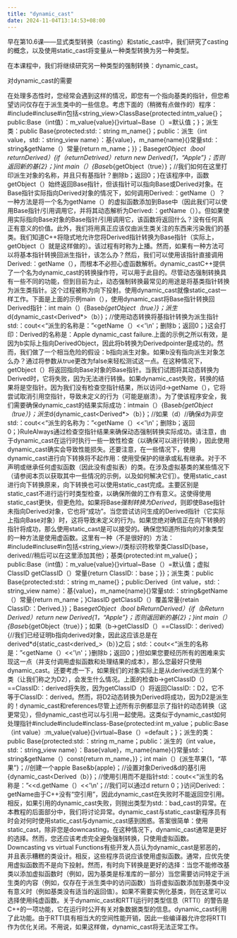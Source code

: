 ```yaml
---
title: "dynamic_cast"
date: 2024-11-04T13:14:53+08:00
---
```


早在第10.6课——显式类型转换（casting）和static_cast中，我们研究了casting的概念，以及使用static_cast将变量从一种类型转换为另一种类型。

在本课程中，我们将继续研究另一种类型的强制转换：dynamic_cast。

对dynamic_cast的需要

在处理多态性时，您经常会遇到这样的情况，即您有一个指向基类的指针，但您希望访问仅存在于派生类中的一些信息。考虑下面的（稍微有点做作的）程序：#include<iostream>#incluse<string>#in包括<string_view>ClassBase{protected:intm_value{}；public:Base（int值）：m_value{value}{}virtual~Base（）=默认值；}；派生类：public Base{protected:std:：string m_name{}；public：派生（int value，std:：string_view name）：基{value}，m_name{name}{}常量std:：string&getName（）常量{return m_name；}}；Base*getObject（bool returnDerived）{if（returnDetrived）return new Derived{1，“Apple”}；否则返回新的基{2}；}int main（）{Base*b{getObject（true）}；//我们如何在这里打印派生对象的名称，并且只有基指针？删除b；返回0；}在该程序中，函数getObject（）始终返回Base指针，但该指针可以指向Base或Derived对象。在Base指针实际指向Derived对象的情况下，如何调用Derived:：getName（）？一种方法是将一个名为getName（）的虚拟函数添加到Base中（因此我们可以使用Base指针/引用调用它，并将其动态解析为Derived:：getName（））。但如果使用实际指向Base对象的Base指针/引用调用它，该函数将返回什么？没有任何真正有意义的价值。此外，我们将用真正应该仅由派生类关注的东西来污染我们的基类。我们知道C++将隐式地允许您将Derived指针转换为Base指针（实际上，getObject（）就是这样做的）。该过程有时称为上播。然而，如果有一种方法可以将基本指针转换回派生指针，该怎么办？然后，我们可以使用该指针直接调用Derived:：getName（），而根本不必担心虚函数解析。dynamic_castC++提供了一个名为dynamic_cast的转换操作符，可以用于此目的。尽管动态强制转换具有一些不同的功能，但到目前为止，动态强制转换最常见的用途是将基类指针转换为派生类指针。这个过程被称为向下投射。使用dynamic_cast就像static_cast一样工作。下面是上面的示例main（），使用dynamic_cast将Base指针转换回Derived指针：int main（）{Base*b{getObject（true）}；派生*d{dynamic_cast<Derived*>（b）}；//使用动态转换将基指针转换为派生指针std:：cout<<“派生的名称是：”<<d->getName（）<<'\n'；删除b；返回0；}这会打印：Derived的名称是：Apple dynamic_cast failure.上面的示例之所以有效，是因为b实际上指向DerivedObject，因此将b转换为Derivedpointer是成功的。然而，我们做了一个相当危险的假设：b指向派生对象。如果b没有指向派生对象怎么办？通过将参数从true更改为false来轻松测试这一点。在这种情况下，getObject（）将返回指向Base对象的Base指针。当我们试图将其动态转换为Derived时，它将失败，因为无法进行转换。如果dynamic_cast失败，转换的结果将是空指针。因为我们没有检查空指针结果，所以访问d->getName（），它将尝试取消引用空指针，导致未定义的行为（可能是崩溃）。为了使该程序安全，我们需要确保dynamic_cast的结果实际成功：intmain（）{Base*b{getObject（true）}；派生*d{dynamic_cast<Derived*>（b）}；//如果（d）//确保d为非空std:：cout<<“派生的名称为：”<<d->getName（）<<'\n'；删除b；返回0；}RuleAlways通过检查空指针结果来确保动态强制转换实际成功。请注意，由于dynamic_cast在运行时执行一些一致性检查（以确保可以进行转换），因此使用dynamic_cast确实会导致性能损失。还要注意，在一些情况下，使用dynamic_cast进行向下转换将不起作用：使用受保护的继承或私有继承。对于不声明或继承任何虚拟函数（因此没有虚拟表）的类。在涉及虚拟基类的某些情况下（请参阅本页以获取其中一些情况的示例，以及如何解决它们）。使用static_cast进行向下转换原来，向下转换也可以使用static_cast完成。主要区别是static_cast不进行运行时类型检查，以确保所做的工作有意义。这使得使用static_cast更快，但更危险。如果将Base*强制转换为Derived*，则即使Base指针未指向Derived对象，它也将“成功”。当您尝试访问生成的Derived指针（它实际上指向Base对象）时，这将导致未定义的行为。如果您绝对确信正在向下转换的指针将成功，那么使用static_cast是可以接受的。确保您知道所指向的对象类型的一种方法是使用虚函数。这里有一种（不是很好的）方法：#include<iostream>#incluse<string>#in包括<string_view>//类标识符枚举类ClassID{base，derived//稍后可以在这里添加其他}；基类{protected:int m_value{}；public:Base（int值）：m_value{value}{}virtual~Base（）=默认值；虚拟ClassID getClassID（）常量{return ClassID:：base；}}；派生类：public Base{protected:std:：string m_name{}；public:Derived（int value，std:：string_view name）：基{value}，m_name{name}{}常量std:：string&getName（）常量{return m_name；}ClassID getClassID（）覆盖常量{retain ClassID:：Derived.}}；Base*getObject（bool bReturnDerived）{if（bReturn Derived）return new Derived{1，“Apple”}；否则返回新的基{2}；}int main（）{Base*b{getObject（true）}；如果（b->getClassID（）==ClassID:：derived）{//我们已经证明b指向derived对象，因此这应该总是在derived*d{static_cast<derived_>（b）}之后；std:：cout<<“派生的名称是：”<<d->getName（）<<'\n'；}删除b；返回0；}但如果您要经历所有的困难来实现这一点（并支付调用虚拟函数和处理结果的成本），那么您最好只使用dynamic_cast。还要考虑一下，如果我们的对象实际上是从derived派生的某个类（让我们称之为D2），会发生什么情况。上面的检查b->getClassID（）==ClassID:：derived将失败，因为getClassID（）将返回ClassID:：D2，它不等于ClassID:：derived。然而，将D2动态转换为Derived将成功，因为D2是派生的！dynamic_cast和references尽管上述所有示例都显示了指针的动态转换（这更常见），但dynamic_cast也可以与引用一起使用。这类似于dynamic_cast如何处理指针#include<iostream>#include<string>#inclass-Base{protected:int m_value；public:Base（int value）:m_value{value}{}virtual~Base（）=default；}；派生的类：public Base{protected:std:：string m_name；public：派生的（int value，std:：string_view name）：Base{value}，m_name{name}{}常量std:：string&getName（）const{return m_name，}}；int main（）{派生苹果{1，“苹果”}；//创建一个apple Base&b{apple}；//设置对象Derived&d的基引用{dynamic_cast<Derived（b）}；//使用引用而不是指针std:：cout<<“派生的名称是：”<<d.getName（）<<'\n'；//我们可以通过d return 0；}访问Derived:：getName由于C++没有“空引用”，因此dynamic_cast在失败时不能返回空引用。相反，如果引用的dynamic_cast失败，则抛出类型为std:：bad_cast的异常。在本教程的后面部分中，我们将讨论异常。dynamic_cast与static_cast新程序员有时会对何时使用static_cast与dynamic_cast感到困惑。答案很简单：使用static_cast，除非您是downcasting，在这种情况下，dynamic_cast通常是更好的选择。然而，您还应该考虑完全避免强制转换，只使用虚拟函数。Downcasting vs virtual Functions有些开发人员认为dynamic_cast是邪恶的，并且表示糟糕的类设计。相反，这些程序员说应该使用虚拟函数。通常，应优先使用虚拟函数而不是向下投射。然而，有时向下转换是更好的选择：当您不能修改基类以添加虚拟函数时（例如，因为基类是标准库的一部分）当您需要访问特定于派生类的内容（例如，仅存在于派生类中的访问函数）当将虚拟函数添加到基类中没有意义时（例如基类没有适当的返回值）。如果不需要实例化基类，则在这里可以选择使用纯虚函数。关于dynamic_cast和RTTI运行时类型信息（RTTI）的警告是C++的一项功能，它在运行时公开有关对象数据类型的信息。dynamic_cast利用了此功能。由于RTTI具有相当大的空间性能开销，因此一些编译器允许您将RTTI作为优化关闭。不用说，如果这样做，dynamic_cast将无法正常工作。

